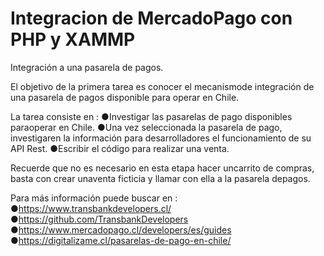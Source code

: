 # Integracion de MercadoPago con PHP y XAMMP

Integración a una pasarela de pagos.

El objetivo de la primera tarea es conocer el mecanismode integración de una pasarela de pagos disponible para operar en Chile.

La tarea consiste en : ●Investigar las pasarelas de pago disponibles paraoperar en Chile. ●Una vez seleccionada la pasarela de pago, investigaren la información para desarrolladores el funcionamiento de su API Rest. ●Escribir el código para realizar una venta.

Recuerde que no es necesario en esta etapa hacer uncarrito de compras, basta con crear unaventa ficticia y llamar con ella a la pasarela depagos.

Para más información puede buscar en : 
                                        ●https://www.transbankdevelopers.cl/ 
                                        ●https://github.com/TransbankDevelopers 
                                        ●https://www.mercadopago.cl/developers/es/guides 
                                        ●https://digitalizame.cl/pasarelas-de-pago-en-chile/
